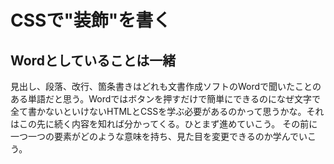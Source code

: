 # CSSで"装飾"を書く



## Wordとしていることは一緒

見出し、段落、改行、箇条書きはどれも文書作成ソフトのWordで聞いたことのある単語だと思う。Wordではボタンを押すだけで簡単にできるのになぜ文字で全て書かないといけないHTMLとCSSを学ぶ必要があるのかって思うかな。それはこの先に続く内容を知れば分かってくる。ひとまず進めていこう。
その前に一つ一つの要素がどのような意味を持ち、見た目を変更できるのか学んでいこう。